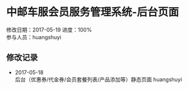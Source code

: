 # 中邮车服会员服务管理系统-后台页面
修改日期：2017-05-19 
进度：100%  
参与人员：huangshuyi



## 修改记录 
- 2017-05-18   
后台（优惠券/代金券/会员套餐列表/产品添加等）静态页面 huangshuyi